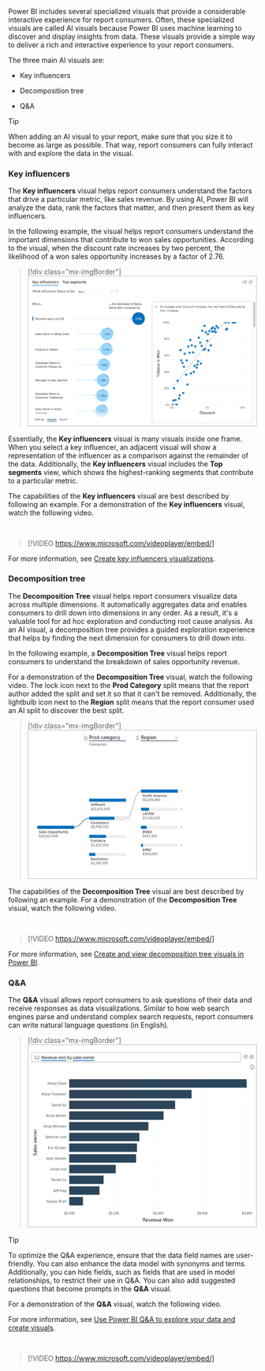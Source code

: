 Power BI includes several specialized visuals that provide a considerable interactive experience for report consumers. Often, these specialized visuals are called AI visuals because Power BI uses machine learning to discover and display insights from data. These visuals provide a simple way to deliver a rich and interactive experience to your report consumers.

The three main AI visuals are:

- Key influencers

- Decomposition tree

- Q&A

> [!TIP]
> When adding an AI visual to your report, make sure that you size it to become as large as possible. That way, report consumers can fully interact with and explore the data in the visual.

### Key influencers

The **Key influencers** visual helps report consumers understand the factors that drive a particular metric, like sales revenue. By using AI, Power BI will analyze the data, rank the factors that matter, and then present them as key influencers.

In the following example, the visual helps report consumers understand the important dimensions that contribute to won sales opportunities. According to the visual, when the discount rate increases by two percent, the likelihood of a won sales opportunity increases by a factor of 2.76.

> [!div class="mx-imgBorder"]
> [![Image shows a Key influencers visual helping report consumers to understand the important dimensions that contribute to won sales opportunities.](../media/ai-visual-key-influencers.png)](../media/ai-visual-key-influencers.png#lightbox)

Essentially, the **Key influencers** visual is many visuals inside one frame. When you select a key influencer, an adjacent visual will show a representation of the influencer as a comparison against the remainder of the data. Additionally, the **Key influencers** visual includes the **Top segments** view, which shows the highest-ranking segments that contribute to a particular metric.

The capabilities of the **Key influencers** visual are best described by following an example. For a demonstration of the **Key influencers** visual, watch the following video.

&nbsp;
> [!VIDEO https://www.microsoft.com/videoplayer/embed/]

For more information, see [Create key influencers visualizations](/power-bi/visuals/power-bi-visualization-influencers).

### Decomposition tree

The **Decomposition Tree** visual helps report consumers visualize data across multiple dimensions. It automatically aggregates data and enables consumers to drill down into dimensions in any order. As a result, it's a valuable tool for ad hoc exploration and conducting root cause analysis. As an AI visual, a decomposition tree provides a guided exploration experience that helps by finding the next dimension for consumers to drill down into.

In the following example, a **Decomposition Tree** visual helps report consumers to understand the breakdown of sales opportunity revenue.

For a demonstration of the **Decomposition Tree** visual, watch the following video. The lock icon next to the **Prod Category** split means that the report author added the split and set it so that it can't be removed. Additionally, the lightbulb icon next to the **Region** split means that the report consumer used an AI split to discover the best split.

> [!div class="mx-imgBorder"]
> [![Image shows a Decomposition tree visual helping report consumers to analyze sales opportunity revenue across two dimensions: Product category and Region.](../media/ai-visual-decomposition-tree.png)](../media/ai-visual-decomposition-tree.png#lightbox)

The capabilities of the **Decomposition Tree** visual are best described by following an example. For a demonstration of the **Decomposition Tree** visual, watch the following video.

&nbsp;
> [!VIDEO https://www.microsoft.com/videoplayer/embed/]

For more information, see [Create and view decomposition tree visuals in Power BI](https://docs.microsoft.com/power-bi/visuals/power-bi-visualization-decomposition-tree).

### Q&A

The **Q&A** visual allows report consumers to ask questions of their data and receive responses as data visualizations. Similar to how web search engines parse and understand complex search requests, report consumers can write natural language questions (in English).

> [!div class="mx-imgBorder"]
> [![Image shows the Q&A visual with the question \"Revenue won by sales owner\". Beneath the question, a bar chart response is shown.](../media/ai-visual-qna.png)](../media/ai-visual-qna.png#lightbox)

> [!TIP]
> To optimize the Q&A experience, ensure that the data field names are user-friendly. You can also enhance the data model with synonyms and terms. Additionally, you can hide fields, such as fields that are used in model relationships, to restrict their use in Q&A. You can also add suggested questions that become prompts in the **Q&A** visual.

For a demonstration of the **Q&A** visual, watch the following video.

For more information, see [Use Power BI Q&A to explore your data and create visuals](/power-bi/create-reports/power-bi-tutorial-q-and-a).

&nbsp;
> [!VIDEO https://www.microsoft.com/videoplayer/embed/]
